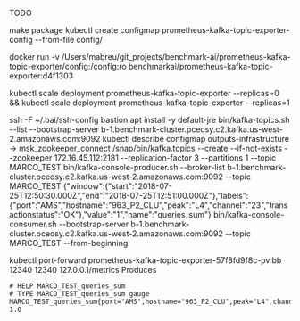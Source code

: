 TODO


make package
kubectl create configmap prometheus-kafka-topic-exporter-config --from-file config/

docker run -v /Users/mabreu/git_projects/benchmark-ai/prometheus-kafka-topic-exporter/config:/config:ro benchmarkai/prometheus-kafka-topic-exporter:d4f1303



kubectl scale deployment prometheus-kafka-topic-exporter --replicas=0 && kubectl scale deployment prometheus-kafka-topic-exporter --replicas=1



ssh -F ~/.bai/ssh-config bastion
apt install -y default-jre
bin/kafka-topics.sh --list --bootstrap-server b-1.benchmark-cluster.pceosy.c2.kafka.us-west-2.amazonaws.com:9092
kubectl describe configmap outputs-infrastructure -> msk_zookeeper_connect
/snap/bin/kafka.topics --create --if-not-exists --zookeeper 172.16.45.112:2181 --replication-factor 3 --partitions 1 --topic MARCO_TEST
bin/kafka-console-producer.sh --broker-list b-1.benchmark-cluster.pceosy.c2.kafka.us-west-2.amazonaws.com:9092 --topic MARCO_TEST
        {"window":{"start":"2018-07-25T12:50:30.000Z","end":"2018-07-25T12:51:00.000Z"},"labels":{"port":"AMS","hostname":"963_P2_CLU","peak":"L4","channel":"23","transactionstatus":"OK"},"value":"1","name":"queries_sum"}
bin/kafka-console-consumer.sh --bootstrap-server b-1.benchmark-cluster.pceosy.c2.kafka.us-west-2.amazonaws.com:9092 --topic MARCO_TEST --from-beginning

kubectl port-forward prometheus-kafka-topic-exporter-57f8fd9f8c-pvlbb 12340 12340
127.0.0.1/metrics
Produces
```
# HELP MARCO_TEST_queries_sum
# TYPE MARCO_TEST_queries_sum gauge
MARCO_TEST_queries_sum{port="AMS",hostname="963_P2_CLU",peak="L4",channel="23",transactionstatus="OK",} 1.0
```